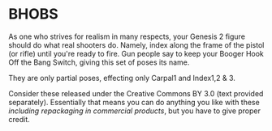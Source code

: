 # BHOBS
As one who strives for realism in many respects, your Genesis 2 figure should do what real shooters do. Namely,
index along the frame of the pistol (or rifle) until you're ready to fire. Gun people say to keep your Booger
Hook Off the Bang Switch, giving this set of poses its name.

They are only partial poses, effecting only Carpal1 and Index1,2 & 3.

Consider these released under the Creative Commons BY 3.0 (text provided separately). Essentially that
means you can do anything you like with these *including repackaging in commercial products*, but you have 
to give proper credit.
